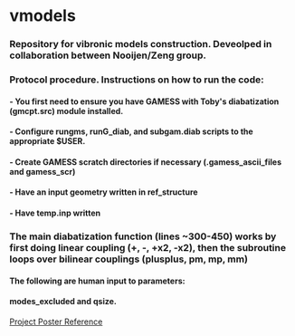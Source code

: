 # vmodels

### Repository for vibronic models construction. Deveolped in collaboration between Nooijen/Zeng group.

### Protocol procedure. Instructions on how to run the code:
#### - You first need to ensure you have GAMESS with Toby's diabatization (gmcpt.src) module installed.
#### - Configure rungms, runG_diab, and subgam.diab scripts to the appropriate $USER.
#### - Create GAMESS scratch directories if necessary (.gamess_ascii_files and gamess_scr)
#### - Have an input geometry written in ref_structure
#### - Have temp.inp written

### The main diabatization function (lines ~300-450) works by first doing linear coupling (+, -, +x2, -x2), then the subroutine loops over bilinear couplings (plusplus, pm, mp, mm)

#### The following are human input to parameters:
#### modes_excluded and qsize.

[Project Poster Reference](https://github.com/bjb2chen/vmodels/files/10171706/SCP2022_bjc_20685630_White.pdf)
